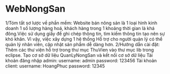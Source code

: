 # WebNongSan
1/Tóm tắt sơ lược về phần mềm: Website bán nông sản là 1 loại hình kinh doanh 1 số lượng hàng hoá, khách hàng trong 1 khoảng thời gian là khá đông.Việc sử dụng giấy để 
ghi chép thông tin, tìm kiếm thông tin tạo nên sự khó khăn. Vì vậy, việc xây dựng 1 hệ thống Hỗ trợ cho người quản lý có thể quản lý nhân viên, cập nhật sản phẩm dễ dàng 
hơn.
2/Hướng dẫn cài đặt:
Thêm các thư viện hỗ trợ trong thư mục ThuVien vào thư mục lib trong eclipse.
Tạo cơ sở dữ liệu QuanLyNongSan và kết nối cơ sở dữ liệu
Tài khoản đăng nhập admin: username: admin password: 123456
Tài khoản client: username: HoangPhuc password: 12345
